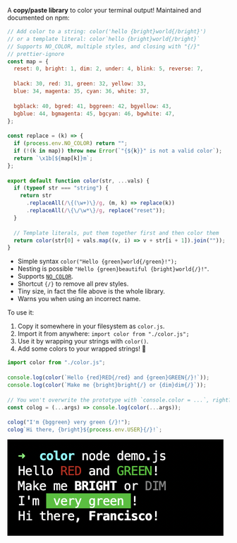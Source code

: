 A **copy/paste library** to color your terminal output! Maintained and documented on npm:

```js
// Add color to a string: color('hello {bright}world{/bright}')
// or a template literal: color`hello {bright}world{/bright}`
// Supports NO_COLOR, multiple styles, and closing with "{/}"
// prettier-ignore
const map = {
  reset: 0, bright: 1, dim: 2, under: 4, blink: 5, reverse: 7,

  black: 30, red: 31, green: 32, yellow: 33,
  blue: 34, magenta: 35, cyan: 36, white: 37,

  bgblack: 40, bgred: 41, bggreen: 42, bgyellow: 43,
  bgblue: 44, bgmagenta: 45, bgcyan: 46, bgwhite: 47,
};

const replace = (k) => {
  if (process.env.NO_COLOR) return "";
  if (!(k in map)) throw new Error(`"{${k}}" is not a valid color`);
  return `\x1b[${map[k]}m`;
};

export default function color(str, ...vals) {
  if (typeof str === "string") {
    return str
      .replaceAll(/\{(\w+)\}/g, (m, k) => replace(k))
      .replaceAll(/\{\/\w*\}/g, replace("reset"));
  }

  // Template literals, put them together first and then color them
  return color(str[0] + vals.map((v, i) => v + str[i + 1]).join(""));
}
```

- Simple syntax `color("Hello {green}world{/green}!");`
- Nesting is possible `"Hello {green}beautiful {bright}world{/}!"`.
- Supports [`NO_COLOR`](https://no-color.org/).
- Shortcut `{/}` to remove all prev styles.
- Tiny size, in fact the file above is the whole library.
- Warns you when using an incorrect name.

To use it:

1. Copy it somewhere in your filesystem as `color.js`.
2. Import it from anywhere: `import color from "./color.js";`
3. Use it by wrapping your strings with `color()`.
4. Add some colors to your wrapped strings! 🥳

```js
import color from "./color.js";

console.log(color(`Hello {red}RED{/red} and {green}GREEN{/}!`));
console.log(color(`Make me {bright}bright{/} or {dim}dim{/}`));

// You won't overwrite the prototype with `console.color = ...`, right??
const colog = (...args) => console.log(color(...args));

colog("I'm {bggreen} very green {/}!");
colog`Hi there, {bright}${process.env.USER}{/}!`;
```

![](./demo.png)
